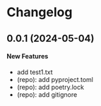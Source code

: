 # Changelog

## 0.0.1 (2024-05-04)

#### New Features

* add test1.txt
* (repo): add pyproject.toml
* (repo): add poetry.lock
* (repo): add gitignore
